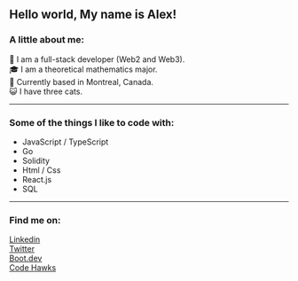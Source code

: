 ## Hello world, My name is Alex!

### A little about me:

🚀 I am a full-stack developer (Web2 and Web3).   
🎓 I am a theoretical mathematics major.  
🍁 Currently based in Montreal, Canada.  
😺 I have three cats.  

---

### Some of the things I like to code with:
- JavaScript / TypeScript
- Go
- Solidity
- Html / Css
- React.js
- SQL

---

### Find me on:
[Linkedin](https://linkedin.com/in/alexlangev)    
[Twitter](https://twitter.com/thecodingcanuck)    
[Boot.dev](https://www.boot.dev/u/playfulimportance17)  
[Code Hawks](https://www.codehawks.com/profile/clkg5xveq0000i9082f9kiksa)  
